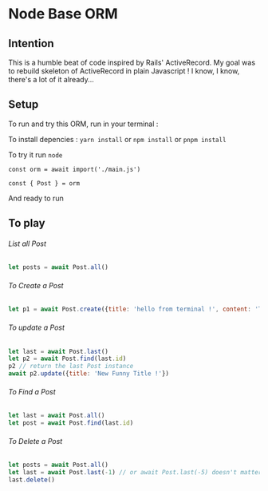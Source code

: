 # Node Base ORM

## Intention

This is a humble beat of code inspired by Rails' ActiveRecord. My goal was to rebuild skeleton of ActiveRecord in plain Javascript ! I know, I know, there's a lot of it already...

## Setup

To run and try this ORM, run in your terminal :

To install depencies : `yarn install` or `npm install` or `pnpm install`

To try it run `node`

`const orm = await import('./main.js')`

`const { Post } = orm`

And ready to run

## To play

###### List all Post

```javascript
let posts = await Post.all()
```

###### To Create a Post

```javascript
let p1 = await Post.create({title: 'hello from terminal !', content: 'This is very fun !'})
```

###### To update a Post

```javascript
let last = await Post.last()
let p2 = await Post.find(last.id)
p2 // return the last Post instance
await p2.update({title: 'New Funny Title !'})
```

###### To Find a Post

```javascript
let last = await Post.all()
let post = await Post.find(last.id)
```

###### To Delete a Post

```javascript
let posts = await Post.all()
let last = await Post.last(-1) // or await Post.last(-5) doesn't matter
last.delete()
```
